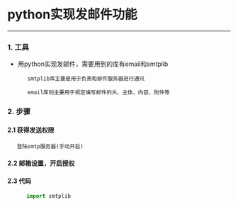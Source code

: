 # python实现发邮件功能
___

### 1. 工具

* 用python实现发邮件，需要用到的库有email和smtplib

         smtplib库主要是用于负责和邮件服务器进行通讯
         
         email库则主要用于规定编写邮件的头、主体、内容、附件等

### 2. 步骤

#### 2.1 获得发送权限
    
       登陆smtp服务器(手动开启)
 
#### 2.2 邮箱设置，开启授权

#### 2.3 代码

```python 
      import smtplib
